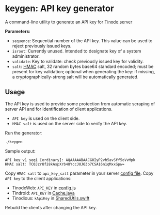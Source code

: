 # keygen: API key generator

A command-line utility to generate an API key for [Tinode server](../server/)

**Parameters:**

- `sequence`: Sequential number of the API key. This value can be used to reject previously issued keys.
- `isroot`: Currently unused. Intended to designate key of a system administrator.
- `validate`: Key to validate: check previously issued key for validity.
- `salt`: [HMAC](https://en.wikipedia.org/wiki/HMAC) salt, 32 random bytes base64 standard encoded; must be present for key validation; optional when generating the key: if missing, a cryptographically-strong salt will be automatically generated.

## Usage

The API key is used to provide some protection from automatic scraping of server API and for identification of client applications.

- `API key` is used on the client side.
- `HMAC salt` is used on the server side to verify the API key.

Run the generator:

```sh
./keygen
```

Sample output:

```text
API key v1 seq1 [ordinary]: AQAAAAABAACGOIyP2vh5avSff5oVvMpk
HMAC salt: TC0Jzr8f28kAspXrb4UYccJUJ63b7CSA16n1qMxxGpw=
```

Copy `HMAC salt` to `api_key_salt` parameter in your server [config file](https://github.com/tinode/chat/blob/master/server/tinode.conf).
Copy `API key` to the client applications:

- TinodeWeb: `API_KEY` in [config.js](https://github.com/tinode/webapp/blob/master/src/config.js)
- Tindroid: `API_KEY` in [Cache.java](https://github.com/tinode/tindroid/blob/master/app/src/main/java/co/tinode/tindroid/Cache.java)
- Tinodious: `kApiKey` in [SharedUtils.swift](https://github.com/tinode/ios/blob/master/TinodiosDB/SharedUtils.swift)

Rebuild the clients after changing the API key.
